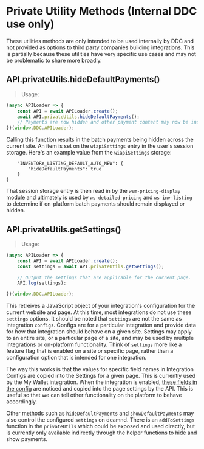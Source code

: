 # Private Utility Methods (Internal DDC use only)

These utilities methods are only intended to be used internally by DDC and not provided as options to third party companies building integrations. This is partially because these utilities have very specific use cases and may not be problematic to share more broadly.

## API.privateUtils.hideDefaultPayments()

> Usage:

```javascript
(async APILoader => {
	const API = await APILoader.create();
	await API.privateUtils.hideDefaultPayments();
	// Payments are now hidden and other payment content may now be inserted.
})(window.DDC.APILoader);
```

Calling this function results in the batch payments being hidden across the current site. An item is set on the `wiapiSettings` entry in the user's session storage. Here's an example value from the `wiapiSettings` storage:

```{
    "INVENTORY_LISTING_DEFAULT_AUTO_NEW": {
        "hideDefaultPayments": true
    }
}
```

That session storage entry is then read in by the `wsm-pricing-display` module and ultimately is used by `ws-detailed-pricing` and `ws-inv-listing` to determine if on-platform batch payments should remain displayed or hidden.

## API.privateUtils.getSettings()

> Usage:

```javascript
(async APILoader => {
	const API = await APILoader.create();
	const settings = await API.privateUtils.getSettings();

	// Output the settings that are applicable for the current page.
	API.log(settings);

})(window.DDC.APILoader);
```

This retreives a JavaScript object of your integration's configuration for the current website and page. At this time, most integrations do not use these `settings` options. It should be noted that `settings` are not the same as integration `configs`. Configs are for a particular integration and provide data for how that integration should behave on a given site. Settings may apply to an entire site, or a particular page of a site, and may be used by multiple integrations or on-platform functionality. Think of `settings` more like a feature flag that is enabled on a site or specific page, rather than a configuration option that is intended for one integration.

The way this works is that the values for specific field names in Integration Configs are copied into the Settings for a given page. This is currently used by the My Wallet integration. When the integration is enabled, [these fields in the config](https://ghe.coxautoinc.com/DDC-WebPlatform/ddc-js-api/blob/master/src/utils/settings.js#L9) are noticed and copied into the page settings by the API. This is useful so that we can tell other functionality on the platform to behave accordingly.

Other methods such as `hideDefaultPayments` and `showDefaultPayments` may also control the configured `settings` on deamnd. There is an `addToSettings` function in the `privateUtils` which could be exposed and used directly, but is currently only available indirectly through the helper functions to hide and show payments.
